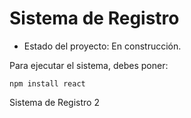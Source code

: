 <h1>Sistema de Registro</h1>

- Estado del proyecto: En construcción.

Para ejecutar el sistema, debes poner:

```npm install react ```

Sistema de Registro 2 
